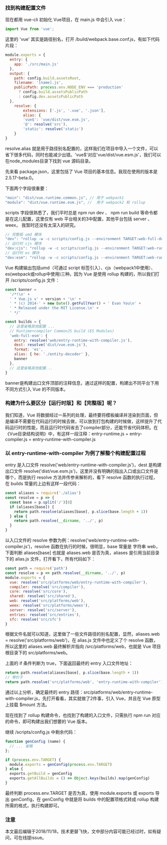 ### 找到构建配置文件

现在都用 vue-cli 初始化 Vue项目，在 main.js 中会引入 vue：

``` javascript
import Vue from 'vue';
```

这里的 'vue' 其实是路径别名，打开 /build/webpack.base.conf.js，有如下代码片段：

``` javascript
module.exports = {
  entry: {
    app: './src/main.js'
  },
  output: {
    path: config.build.assetsRoot,
    filename: '[name].js',
    publicPath: process.env.NODE_ENV === 'production'
      ? config.build.assetsPublicPath
      : config.dev.assetsPublicPath
  },
	resolve: {
		extensions: ['.js', '.vue', '.json'],
		alias: {
		'vue$': 'vue/dist/vue.esm.js',
		'@': resolve('src'),
		'static': resolve('static')
	}
}
```

resolve.alias 就是用于路径别名配置的，这样我们在项目中导入一个文件，可以省下很多代码，同时也能减少出错。'vue$'对应'vue/dist/vue.esm.js'，我们可以在node_modules目录下找到 vue 源码目录。

先来看 package.json，这里包括了 Vue 项目的基本信息。我现在使用的版本是 2.5.17-beta.0。

下面两个字段很重要：

``` javascript
"main": "dist/vue.runtime.common.js", // 用于 webpack1
"module": "dist/vue.runtime.esm.js", //  用于 webpack2 和 rollup
```

scripts 字段很熟悉了，我们平时总是 npm run dev 、 npm run build 等命令都是在这儿配置，这里仅有 web 平台相关的3中配置，其他平台包括 server 、 weex， 我暂时还没有太深入的研究。

``` javascript
// 完整版 umd 模块
"dev": "rollup -w -c scripts/config.js --environment TARGET:web-full-dev",
// 运行时 cjs 模块
"dev:cjs": "rollup -w -c scripts/config.js --environment TARGET:web-runtime-cjs",
// 运行时 es 模块
"dev:esm": "rollup -w -c scripts/config.js --environment TARGET:web-runtime-esm",
```

Vue 构建输出包括umd（可通过 script 标签引入）、cjs（webpack1中使用）、es(webpack或rollup中使用)三种。因为 Vue 是使用 rollup 构建的，所以我们打开 /scripts/config.js 文件：

``` javascript
const banner =
  '/*!\n' +
  ' * Vue.js v' + version + '\n' +
  ' * (c) 2014-' + new Date().getFullYear() + ' Evan You\n' +
  ' * Released under the MIT License.\n' +
  ' */'

const builds = {
  // 这里省略其他配置 ...
  // Runtime+compiler CommonJS build (ES Modules)
  'web-full-esm': {
    entry: resolve('web/entry-runtime-with-compiler.js'),
    dest: resolve('dist/vue.esm.js'),
    format: 'es',
    alias: { he: './entity-decoder' },
    banner
  },
  // 这里省略其他配置...
}
```

banner是构建出口文件顶部的注释信息，通过这样的配置，构建出不同平台下用不同方式引入 Vue 的不同版本。

### 构建为什么要区分【运行时版】和【完整版】呢？

我们知道，Vue 将数据经过一系列的处理，最终要将模板编译并渲染到页面，但是编译不需要在代码运行的时候去做，可以放到打包构建的时候做，这样提升了代码运行时的性能，而且运行时代码省去了compiler部分，还能节省代码体积。在《Vue目录结构说明》中，有这样一段注释：entry-runtime.js + entry-compiler.js = entry-runtime-with-compiler.js

### 以 entry-runtime-with-compiler 为例了解整个构建配置过程

entry 是入口文件 resolve('web/entry-runtime-with-compiler.js')，dest 是构建出口文件 resolve('dist/vue.esm.js')，这里并没有明确的指出入口或出口文件是哪个，而是执行 resolve 方法并传参来解析的，看下 resolve 函数的执行过程，在 builds 常量的上边有这样一段代码：

``` javascript
const aliases = require('./alias')
const resolve = p => {
  const base = p.split('/')[0]
  if (aliases[base]) {
    return path.resolve(aliases[base], p.slice(base.length + 1))
  } else {
    return path.resolve(__dirname, '../', p)
  }
}
```

以入口文件的 resolve 参数为例：resolve('web/entry-runtime-with-compiler.js')，resolve 函数在执行的时候，很明显，base 常量是 字符串 web，下面判断 aliases[base] 也就是 aliases.web 是否为真，aliases 是引用当前目录下的 alias.js 文件，打开看下，所有代码如下：

``` javascript
const path = require('path')
const resolve = p => path.resolve(__dirname, '../', p)
module.exports = {
  vue: resolve('src/platforms/web/entry-runtime-with-compiler'),
  compiler: resolve('src/compiler'),
  core: resolve('src/core'),
  shared: resolve('src/shared'),
  web: resolve('src/platforms/web'),
  weex: resolve('src/platforms/weex'),
  server: resolve('src/server'),
  entries: resolve('src/entries'),
  sfc: resolve('src/sfc')
}
```

根据文件名就可以知道，这里做了一些文件路径的别名配置，显然，aliases.web = resolve('src/platforms/web')，在 alias.js 文件中也定义了个 resolve 函数，所以这里的 aliases.web 最终解析并指向 /src/platforms/web，也就是 Vue 项目根目录下的 src/platforms/web。

上面的 if 条件判断为 true，下面返回最终的 entry 入口文件地址：
``` javascript
return path.resolve(aliases[base], p.slice(base.length + 1))
// 等价于
return path.resolve('src/platforms/web', 'entry-runtime-with-compiler')
```

通过以上分析，确定最终的 entry 路径：src/platforms/web/entry-runtime-with-compiler.js，先打开看看，其实就做了2件事，引入 Vue，并且在 Vue 原型上挂载 $mount 方法。

现在找到了 rollup 构建命令，也找到了构建的入口文件，只需执行 npm run 对应的命令，即可构建出我们想要的 Vue 版本。

继续 /scripts/config.js 中剩余代码：

``` javascript
function genConfig (name) {
  // ... 省略
};

if (process.env.TARGET) {
  module.exports = genConfig(process.env.TARGET)
} else {
  exports.getBuild = genConfig
  exports.getAllBuilds = () => Object.keys(builds).map(genConfig)
}
```

最终判断 process.env.TARGET 是否为真，使用 module.exports 或 exports 导出 genConfig，在 genConfig 中就是将 builds 中的配置项格式转成 rollup 构建所需的格式，执行构建即可。

### 注意
本文最后编辑于2018/11/18，技术更替飞快，文中部分内容可能已经过时，如有疑问，可在线提issue。